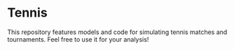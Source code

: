 # Tennis
This repository features models and code for simulating tennis matches and tournaments. Feel free to use it for your analysis!
